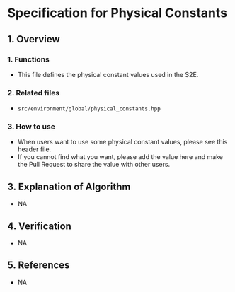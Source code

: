 # Specification for Physical Constants

## 1.  Overview
### 1. Functions 
+ This file defines the physical constant values used in the S2E.

### 2. Related files
+ `src/environment/global/physical_constants.hpp`

### 3. How to use
+ When users want to use some physical constant values, please see this header file.
+ If you cannot find what you want, please add the value here and make the Pull Request to share the value with other users.

## 3. Explanation of Algorithm
- NA

## 4. Verification
- NA

## 5. References
- NA

